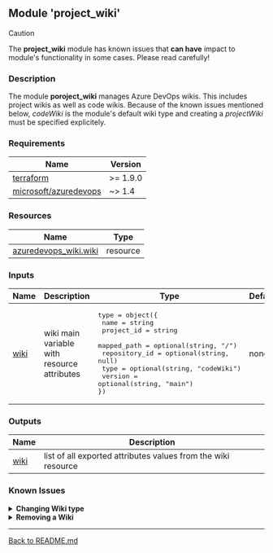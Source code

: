 ## Module 'project_wiki'

> [!CAUTION]
> The **project_wiki** module has known issues that **can have** impact to module's functionality in some cases. Please read carefully!  

### Description

The module **poroject_wiki** manages Azure DevOps wikis. This includes project wikis as well as code wikis. Because of the known issues mentioned below, *codeWiki* is the module's default wiki type and creating a *projectWiki* must be specified explicitely.  

### Requirements

| Name | Version |
|------|---------|
| <a name="requirement_terraform"></a> [terraform](#requirement\_terraform) | >= 1.9.0 |
| <a name="requirement_azuredevops"></a> [microsoft\/azuredevops](#requirement\_azuredevops) | ~> 1.4 |

### Resources

| Name | Type |
|------|------|
| [azuredevops_wiki.wiki](https://registry.terraform.io/providers/microsoft/azuredevops/latest/docs/resources/wiki) | resource |

### Inputs

| Name | Description | Type | Default | Required |
|------|-------------|------|---------|:--------:|
| <a name="input_wiki"></a> [wiki](#input\_wiki) | wiki main variable with resource attributes | <pre>type        = object({<br>  name          = string<br>  project_id    = string<br>  mapped_path   = optional(string, "/")<br>  repository_id = optional(string, null)<br>  type          = optional(string, "codeWiki")<br>  version       = optional(string, "main")<br>})</pre> | none | yes |

### Outputs

| Name | Description |
|------|-------------|
| <a name="output_wiki"></a> [wiki](#output\_wiki) | list of all exported attributes values from the wiki resource |

### Known Issues

<details>
<summary><b>Changing Wiki type</b></summary>

######
Changing the Wiki type from codeWiki to projectWiki and vice versa is not supported. While changing from codeWiki to projectWiki is working and processes the change of the resource, the other way round is not. Instead, *terraform plan* always outputs a planned change that is processed during *terraform apply* but not realized in the Azure DevOps environment. As result, this becomes an infinite *plan* / *apply* loop until the code is changed back again to *projectWiki*.  
######
</details>

<details>
<summary><b>Removing a Wiki</b></summary>

######
Removing/destroying a Wiki of type *codeWiki* is supported and working. Removing/destroying a Wiki of type *projectWiki* is not supported and not working. This is by design and cannot be worked around.  
Removing/destroying the whole project via *terraform destroy* or by removing the resources from code is no longer working as soon as a Wiki of type *projectWiki* is created. This is caused by the known issue mentioned above. Therefore, use *projectWiki* with care!  
######
</details>
  
---
  
[Back to README.md](../README.md)  
